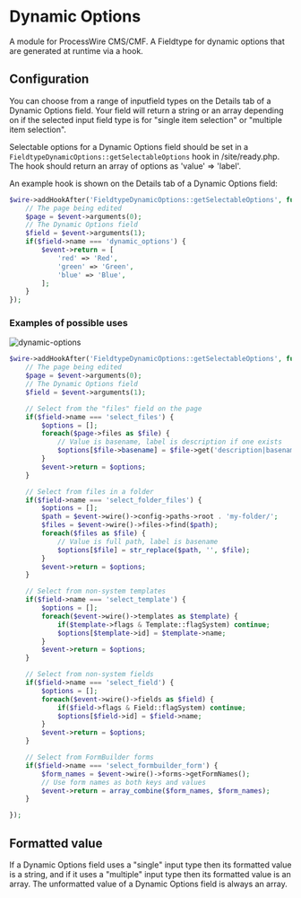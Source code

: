 # Dynamic Options

A module for ProcessWire CMS/CMF. A Fieldtype for dynamic options that are generated at runtime via a hook.

## Configuration

You can choose from a range of inputfield types on the Details tab of a Dynamic Options field. Your field will return a string or an array depending on if the selected input field type is for  "single item selection" or "multiple item selection".

Selectable options for a Dynamic Options field should be set in a `FieldtypeDynamicOptions::getSelectableOptions` hook in /site/ready.php. The hook should return an array of options as 'value' => 'label'.

An example hook is shown on the Details tab of a Dynamic Options field:

```php
$wire->addHookAfter('FieldtypeDynamicOptions::getSelectableOptions', function(HookEvent $event) {
	// The page being edited
	$page = $event->arguments(0);
	// The Dynamic Options field
	$field = $event->arguments(1);
	if($field->name === 'dynamic_options') {
		$event->return = [
			'red' => 'Red',
			'green' => 'Green',
			'blue' => 'Blue',
		];
	}
});
```

### Examples of possible uses

![dynamic-options](https://user-images.githubusercontent.com/1538852/112603696-3a49c700-8e7a-11eb-8e94-60f9e7f97317.png)

```php
$wire->addHookAfter('FieldtypeDynamicOptions::getSelectableOptions', function(HookEvent $event) {
	// The page being edited
	$page = $event->arguments(0);
	// The Dynamic Options field
	$field = $event->arguments(1);

	// Select from the "files" field on the page
	if($field->name === 'select_files') {
		$options = [];
		foreach($page->files as $file) {
			// Value is basename, label is description if one exists
			$options[$file->basename] = $file->get('description|basename');
		}
		$event->return = $options;
	}

	// Select from files in a folder
	if($field->name === 'select_folder_files') {
		$options = [];
		$path = $event->wire()->config->paths->root . 'my-folder/';
		$files = $event->wire()->files->find($path);
		foreach($files as $file) {
			// Value is full path, label is basename
			$options[$file] = str_replace($path, '', $file);
		}
		$event->return = $options;
	}

	// Select from non-system templates
	if($field->name === 'select_template') {
		$options = [];
		foreach($event->wire()->templates as $template) {
			if($template->flags & Template::flagSystem) continue;
			$options[$template->id] = $template->name;
		}
		$event->return = $options;
	}

	// Select from non-system fields
	if($field->name === 'select_field') {
		$options = [];
		foreach($event->wire()->fields as $field) {
			if($field->flags & Field::flagSystem) continue;
			$options[$field->id] = $field->name;
		}
		$event->return = $options;
	}

	// Select from FormBuilder forms
	if($field->name === 'select_formbuilder_form') {
		$form_names = $event->wire()->forms->getFormNames();
		// Use form names as both keys and values
		$event->return = array_combine($form_names, $form_names);
	}

});
```

## Formatted value

If a Dynamic Options field uses a "single" input type then its formatted value is a string, and if it uses a "multiple" input type then its formatted value is an array. The unformatted value of a Dynamic Options field is always an array.